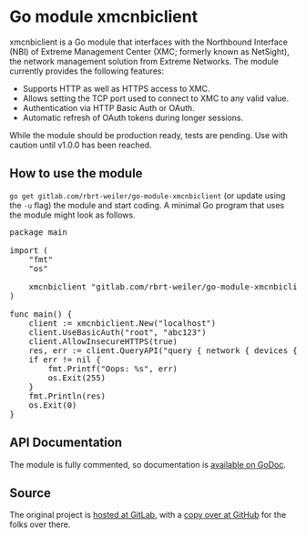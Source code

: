 # Go module xmcnbiclient

xmcnbiclient is a Go module that interfaces with the Northbound Interface (NBI) of Extreme Management Center (XMC; formerly known as NetSight), the network management solution from Extreme Networks. The module currently provides the following features:

  * Supports HTTP as well as HTTPS access to XMC.
  * Allows setting the TCP port used to connect to XMC to any valid value.
  * Authentication via HTTP Basic Auth or OAuth.
  * Automatic refresh of OAuth tokens during longer sessions.

While the module should be production ready, tests are pending. Use with caution until v1.0.0 has been reached.

## How to use the module

`go get gitlab.com/rbrt-weiler/go-module-xmcnbiclient` (or update using the `-u` flag) the module and start coding. A minimal Go program that uses the module might look as follows.

<pre>
package main

import (
	"fmt"
	"os"

	xmcnbiclient "gitlab.com/rbrt-weiler/go-module-xmcnbiclient"
)

func main() {
	client := xmcnbiclient.New("localhost")
	client.UseBasicAuth("root", "abc123")
	client.AllowInsecureHTTPS(true)
	res, err := client.QueryAPI("query { network { devices { up ip sysName nickName } } }")
	if err != nil {
		fmt.Printf("Oops: %s", err)
		os.Exit(255)
	}
	fmt.Println(res)
	os.Exit(0)
}
</pre>

## API Documentation

The module is fully commented, so documentation is [available on GoDoc](https://godoc.org/gitlab.com/rbrt-weiler/go-module-xmcnbiclient).

## Source

The original project is [hosted at GitLab](https://gitlab.com/rbrt-weiler/go-module-xmcnbiclient), with a [copy over at GitHub](https://github.com/rbrt-weiler/go-module-xmcnbiclient) for the folks over there.